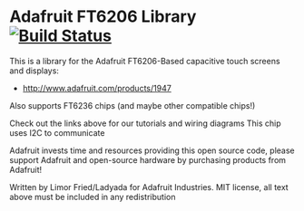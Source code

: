 # Adafruit FT6206 Library [![Build Status](https://travis-ci.org/adafruit/Adafruit_FT6206_Library.svg?branch=master)](https://travis-ci.org/adafruit/Adafruit_FT6206_Library)

This is a library for the Adafruit FT6206-Based capacitive touch screens and displays:
  * http://www.adafruit.com/products/1947

Also supports FT6236 chips (and maybe other compatible chips!)
 
Check out the links above for our tutorials and wiring diagrams This chip uses I2C to communicate

Adafruit invests time and resources providing this open source code, please support Adafruit and open-source hardware by purchasing products from Adafruit!

Written by Limor Fried/Ladyada for Adafruit Industries. MIT license, all text above must be included in any redistribution
